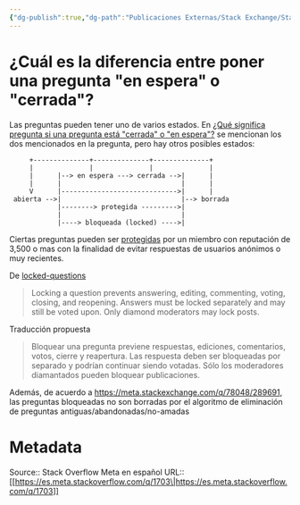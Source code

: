 ```yaml
---
{"dg-publish":true,"dg-path":"Publicaciones Externas/Stack Exchange/Stack Overflow en español/Stack Overflow en español Meta/es.meta.stackoverflow.com-1703.md","permalink":"/publicaciones-externas/stack-exchange/stack-overflow-en-espanol/stack-overflow-en-espanol-meta/es-meta-stackoverflow-com-1703/","title":"¿Cuál es la diferencia entre poner una pregunta \"en espera\" o \"cerrada\"?","hide":true,"noteIcon":"default","created":"2024-04-03T12:49:10.418-06:00","updated":"2024-04-05T16:44:00.560-06:00"}
---
```


# ¿Cuál es la diferencia entre poner una pregunta "en espera" o "cerrada"?

Las preguntas pueden tener uno de varios estados. En [¿Qué significa pregunta si una pregunta está "cerrada" o "en espera"?][1] se mencionan los dos mencionados en la pregunta, pero hay otros posibles estados:

         +--------------+--------------+--------------+
         |              |              |              |
         |      |--> en espera ---> cerrada -->|      |
         |      |                              |      |
         V      |----------------------------->|      |
     abierta -->|                              |--> borrada 
                |--------> protegida --------->|
                |                              |
                |----> bloqueada (locked) ---->|

Ciertas preguntas pueden ser [protegidas][2] por un miembro con reputación de 3,500 o mas con la finalidad de evitar respuestas de usuarios anónimos o muy recientes.

De [locked-questions][3]

> Locking a question prevents answering, editing, commenting, voting, closing, and reopening. Answers must be locked separately and may still be voted upon. Only diamond moderators may lock posts.

Traducción propuesta

> Bloquear una pregunta previene respuestas, ediciones, comentarios, votos, cierre y reapertura. Las respuesta deben ser bloqueadas por separado y podrían continuar siendo votadas. Sólo los moderadores diamantados pueden bloquear publicaciones.

Además, de acuerdo a https://meta.stackexchange.com/q/78048/289691, las preguntas bloqueadas no son borradas por el algoritmo de eliminación de preguntas antiguas/abandonadas/no-amadas


  [1]: https://es.stackoverflow.com/help/closed-questions
  [2]: https://es.stackoverflow.com/help/privileges/protect-questions
  [3]: https://meta.stackexchange.com/tags/locked-questions/info

# Metadata
Source:: Stack Overflow Meta en español
URL:: [[https://es.meta.stackoverflow.com/q/1703\|https://es.meta.stackoverflow.com/q/1703]]

